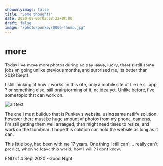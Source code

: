 ```yaml
---
showonlyimage: false
title: "Some thoughts"
date: 2020-09-05T02:08:22+08:00
draft: false
image: "/photo/punkey/0006-thumb.jpg"
---
```

# more
<!--more-->
Today i've move more photos during no pay leave, lucky, there's still some jobs on going unlike previous months, and surprised me, its better than 2019 (Sept).

I still thinking of how it works on this site, only a mobile site of L e i e s . app ? or something else, still brainstorming of it, no idea yet. Unlike before, i've some topic that can work on.

![alt text](/photo/punkey/0006.jpg "I don't know")

The one i must buildup that is Punkey's website, using same netlify solution, however there must be huge amount of photos from my phone, cameras, i'm still getting them well arranged, then might need times to resize, and work on the thumbnail. I hope this solution can hold the website as long as it can.

This little boy, had been with me 17 years. One thing I still can't .. really can't predict, when he leave this world, how I will ? i dont know.

END of 4 Sept 2020 - Good Night